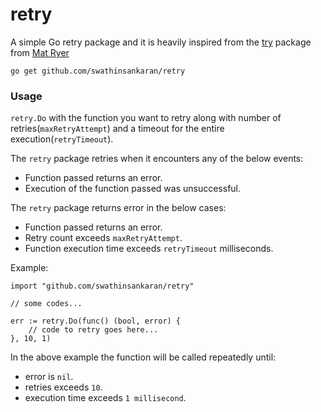 # retry

A simple Go retry package and it is heavily inspired from the [try](https://github.com/matryer/try) package from [Mat Ryer](
https://github.com/matryer/try)

```
go get github.com/swathinsankaran/retry
```

### Usage

`retry.Do` with the function you want to retry along with number of retries(`maxRetryAttempt`) and a timeout for the entire execution(`retryTimeout`).

The `retry` package retries when it encounters any of the below events:

  * Function passed returns an error. 
  * Execution of the function passed was unsuccessful. 

The `retry` package returns error in the below cases:
  * Function passed returns an error.
  * Retry count exceeds `maxRetryAttempt`.
  * Function execution time exceeds `retryTimeout` milliseconds.

Example:
```
import "github.com/swathinsankaran/retry"

// some codes...

err := retry.Do(func() (bool, error) {
    // code to retry goes here...
}, 10, 1)
```

In the above example the function will be called repeatedly until:
  * error is `nil`.
  * retries exceeds `10`.
  * execution time exceeds `1 millisecond`.